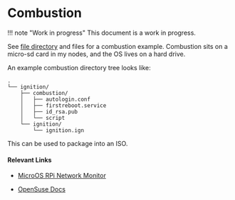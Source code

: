 # Combustion

!!! note "Work in progress"
    This document is a work in progress.

See [file directory](https://github.com/anthr76/infra/tree/main/docs/combustion-examples) and files for a combustion example. Combustion sits on a micro-sd card in my nodes, and the OS lives on a hard drive.

An example combustion directory tree looks like:

```text
.
└── ignition/
    ├── combustion/
    │   ├── autologin.conf
    │   ├── firstreboot.service
    │   ├── id_rsa.pub
    │   └── script
    └── ignition/
        └── ignition.ign
```

This can be used to package into an ISO.

#### Relevant Links

* [MicroOS RPi Network Monitor](https://rootco.de/2020-12-09-microos-pi-network-monitor/)

* [OpenSuse Docs](https://en.opensuse.org/Portal:MicroOS/Combustion)
